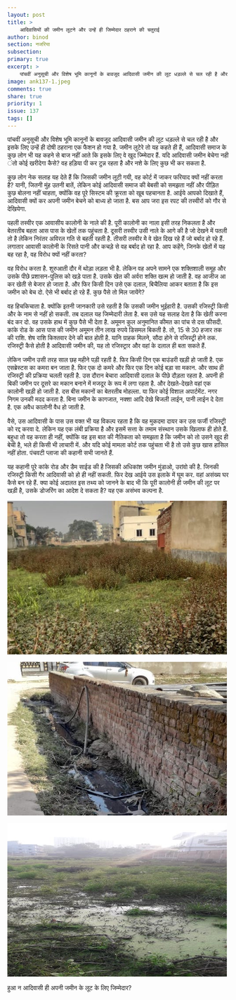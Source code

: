 ```yaml
---
layout: post
title: >
    आदिवासियों की जमीन लूटने और उन्हें ही जिम्मेदार ठहराने की चतुराई
author: binod
section: नजरिया
subsection:
primary: true
excerpt: >
    पांचवीं अनुसूची और विशेष भूमि कानूनों के बावजूद आदिवासी जमीन की लूट धड़ल्ले से चल रही है और इसके लिए उन्हें ही दोषी ठहराना एक फैशन हो गया है. जमीन लुटेरे तो यह कहते ही हैं, आदिवासी समाज के कुछ लोग भी यह कहने से बाज नहीं आते कि इसके लिए वे खुद ज्म्मिेदार हैं.
image: ank137-1.jpeg
comments: true
share: true
priority: 1
issue: 137
tags: []
---
```


पांचवीं अनुसूची और विशेष भूमि कानूनों के बावजूद आदिवासी जमीन की लूट धड़ल्ले से चल रही है और इसके लिए उन्हें ही दोषी ठहराना एक फैशन हो गया है. जमीन लुटेरे तो यह कहते ही हैं, आदिवासी समाज के कुछ लोग भी यह कहने से बाज नहीं आते कि इसके लिए वे खुद ज्म्मिेदार हैं. यदि आदिवासी जमीन बेचेगा नही ंतो कोई खरीदेगा कैसे? वह हड़िया पी कर टुन्न रहता है और नशे के लिए कुछ भी कर सकता है.

कुछ लोग नेक सलाह यह देते हैं कि जिसकी जमीन लूटी गयी, वह कोर्ट में जाकर फरियाद क्यों नहीं करता है? यानी, जितनी मुंह उतनी बातें, लेकिन कोई आदिवासी समाज की बेबसी को समझता नहीं और पीड़ित कुछ बोलना नहीं चाहता, क्योंकि वह पूरे सिस्टम की क्रूरता को खूब पहचानता है. आईये आपको दिखाते हैं, आदिवासी क्यों कर अपनी जमीन बेचने को बाध्य हो जाता है. बस आप जरा इस रपट की तस्वीरों को गौर से देखियेगा.

पहली तस्वीर एक आवासीय कालोनी के नाले की है. पूरी कालोनी का नाला इसी तरह निकलता है और बेतरतीब बहता आस पास के खेतों तक पहुंचता है. दूसरी तस्वीर उसी नाले के आगे की है जो देखने में पतली तो है लेकिन निरंतर अविरल गति से बहती रहती है. तीसरी तस्वीर मेे वे खेत दिख रहे हैं जो बर्बाद हो रहे हैं. लगातार आवासी कालोनी के रिसते पानी और कचड़े से वह बर्बाद हो रहा है. आप कहेंगे, जिनके खेतों में यह बह रहा है, वह विरोध क्यों नहीं करता?

वह विरोध करता है. शुरुआती दौर में थोड़ा लड़ता भी है. लेकिन वह अपने सामने एक शक्तिशाली समूह और उसके पीछे प्रशासन-पुलिस को खड़े पाता है. उसके खेत की अर्वरा शक्ति खत्म हो जाती है. वह आजीज आ कर खेती से बेजार हो जाता है. और फिर किसी दिन उसे एक दलाल, बिचैलिया आकर बताता है कि इस जमीन को बेच दो. ऐसे भी बर्बाद हो रहे हैं. कुछ पैसे तो मिल जायेंगे?

वह हिचकिचाता है. क्योंकि इतनी जानकारी उसे रहती है कि उसकी जमीन भुईहारी है. उसकी रजिस्ट्री किसी और के नाम से नहीं हो सकती. तब दलाल यह जिम्मेदारी लेता है. बस उसे यह सलाह देता है कि खेती करना बंद कर दो. वह उसके हाथ में कुछ पैसे भी देता है. अमूमन कुल अनुमानित कीमत का पांच से दस फीसदी. कांके रोड के आस पास की जमीन अमूमन तीन लाख रुपये डिसमल बिकती है. तो, 15 से 30 हजार तक की राशि. शेष राशि किश्तवार देने की बात होती है. यानि ग्राहक मिलने, सौदा होने से रजिस्ट्री होने तक. रजिस्ट्री कैसे होती है आदिवासी जमीन की, यह तो रजिस्ट्रार और वहां के दलाल ही बता सकते हैं.

लेकिन जमीन उसी तरह साल छह महीने पड़ी रहती है. फिर किसी दिन एक बाउंडरी खड़ी हो जाती है. एक एसब्रेस्टस का कमरा बन जाता है. फिर एक दो कमरे और फिर एक दिन कोई बड़ा सा मकान. और साथ ही रजिस्ट्री की प्रक्रिया चलती रहती है. उस दौरान बेचारा आदिवासी दलाल के पीछे दौड़ता रहता है. अपनी ही बिकी जमीन पर दूसरे का मकान बनाने में मजदूर के रूप में लगा रहता है. और देखते-देखते वहां एक कालोनी खड़ी हो जाती है. दस बीस मकानों का बेतरतीब मोहल्ला. या फिर कोई विशाल अपार्टमेंट. नगर निगम उनकी मदद करता है. बिना जमीन के कागजात, नक्शा आदि देखे बिजली लाईन, पानी लाईन दे देता है. एक अवैध कालोनी वैध हो जाती है.

वैसे, उस आदिवासी के पास उस वक्त भी यह विकल्प रहता है कि वह मुकदमा दायर कर उस फर्जी रजिस्ट्री को रद्द करवा दे. लेकिन यह एक लंबी प्रक्रिया है और इसमें सत्ता के तमाम संस्थान उसके खिलाफ ही होते हैं. बहुधा तो वह करता ही नहीं, क्योंकि वह इस बात की नैतिकता को समझता है कि जमीन को तो उसने खुद ही बेची है, भले ही किसी भी लाचारी में. और यदि कोई मामला कोर्ट तक पहुंचता भी है तो उसे कुछ खास हासिल नहीं होता. पंचवटी प्लाजा की कहानी सभी जानते हैं.

यह कहानी पूरे कांके रोड और डैम साईड की है जिसकी अधिकांश जमीन मुंडाओ, उरांवो की है. जिनकी रजिस्ट्री किसी गैर आदिवासी को हो ही नहीं सकती. फिर देख आईये उस इलाके में घूम कर. वहां असंख्य घर कैसे बन रहे हैं. क्या कोई अदालत इस तथ्य को जानने के बाद भी कि पूरी कालोनी ही जमीन की लूट पर खड़ी है, उसके डोजरिंग का आदेश दे सकता है? यह एक असंभव कल्पना है.

![alt text](/static/news_images/ank137-1-2.jpeg "")

![alt text](/static/news_images/ank137-1-3.jpeg "")

![alt text](/static/news_images/ank137-1-4.jpeg "")

हुआ न आदिवासी ही अपनी जमीन के लूट के लिए जिम्मेदार?